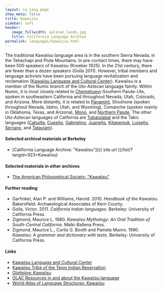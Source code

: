 ```yaml
---
layout: ca_lang_page
show_meta: false
title: Kawaiisu
sidebar: left
header:
   image_fullwidth: salinan_lands.jpg
   title: California Language Archive
permalink: languages/kawaiisu.html
---
```


The traditional Kawaiisu language area is in the southern Sierra Nevada, in the Tehachapi and Piute Mountains. In pre-contact times, there may have been 500 speakers of Kawaiisu (Kroeber 1925). In the 21st century, there are fewer than a dozen speakers (Golla 2011). However, tribal members and language activists have been pursuing language revitalization and reclamation ([Kawaiisu Language and Cultural Center](http://www.kawaiisu.org/)). Kawaiisu is a member of the Numic branch of the Uto-Aztecan language family. Within Numic, it is most closely related to [Chemehuevi](chemehuevi.html)-Southern Paiute-Ute, spoken in southeastern California and throughout Nevada, Utah, Colorado, and Arizona. More distantly, it is related to [Panamint](panamint.html), Shoshone (spoken throughout Nevada, Idaho, Utah, and Wyoming), Comanche (spoken mainly in Oklahoma, Texas, and Arizona), [Mono](mono.html), and [Northern Paiute](northern-paiute.html). The other Uto-Aztecan languages of California are [Tubatulabal](tubatulabal.html) and the Takic languages ([Cahuilla](cahuilla.html), [Cupeño](cupeno.html), [Gabrielino](gabrielino.html), [Juaneño](juaneno.html), [Kitanemuk](kitanemuk.html), [Luiseño](luiseno.html), [Serrano](serrano.html), and [Tataviam](tataviam.html)).

#### Selected archival materials at Berkeley

* [California Language Archive: "Kawaiisu"]({{ site.url }}/list/?langid=923=Kawaiisu)

#### Selected materials in other archives

* [The American Philosophical Society: "Kawaiisu"](https://indigenousguide.amphilsoc.org/search?search_api_fulltext=kawaiisu)

#### Further reading

* Garfinkel, Alan P. and Williams, Harold. 2010. *Handbook of the Kawaiisu.* Bakersfield: Archaeological Associates of Kern County.
* Golla, Victor. 2011. *California Indian languages.* Berkeley: University of California Press.
* Zigmond, Maurice L. 1980. *Kawaiisu Mythology: An Oral Tradition of South-Central California*. Malki-Ballena Press.
* Zigmond, Maurice L., Curtis G. Booth and Pamela Munro. 1990. *Kawaiisu: A grammar and dictionary with texts.* Berkeley: University of California Press.

#### Links

* [Kawaiisu Language and Cultural Center](http://www.kawaiisu.org/)
* [Kawaiisu Tribe of the Tejon Indian Reservation](http://www.angelfire.com/stars4/kawaiisu/)
* [Glottolog: Kawaiisu](https://glottolog.org/resource/languoid/id/kawa1283)
* [OLAC Resources in and about the Kawaiisu language](http://www.language-archives.org/language/xaw)
* [World Atlas of Language Structures: Kawaiisu](http://wals.info/languoid/lect/wals_code_kws)

